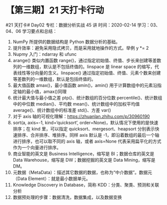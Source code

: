 # 【第三期】21 天打卡行动

#21 天打卡# Day02
专栏：数据分析实战 45 讲
时间：2020-02-14
学习：03、04、06
学习要点和总结：

1. NumPy 所提供的数据结构是 Python 数据分析的基础。
2. 提升效率：避免采用隐式拷贝，而是采用就地操作的方式。举例 y \*= 2
3. Nupmy 入门：ndarray 和 ufunc
4. arange() 类似内置函数 range()，通过指定初始值、终值、步长来创建等差数列的一维数组，默认是不包括终值的。linspace 是 linear space 的缩写，代表线性等分向量的含义。linspace() 通过指定初始值、终值、元素个数来创建等差数列的一维数组，默认是包括终值的。
5. 最大值函数 amax()，最小值函数 amin()，amin() 用于计算数组中的元素沿指定轴的最小值，amax()同理
6. 统计最大值与最小值之差 ptp()、统计数组的百分位数 percentile()、统计数组中的中位数 median()、平均数 mean()、统计数组中的加权平均值 average()、统计数组中的标准差 std()、方差 var()
7. 对于 axis 轴的可视化理解：https://zhuanlan.zhihu.com/p/30960190
8. sort(a, axis=-1, kind=‘quicksort’, order=None)，默认情况下使用的是快速排序；在 kind 里，可以指定 quicksort、mergesort、heapsort 分别表示快速排序、合并排序、堆排序。同样 axis 默认是 -1，即沿着数组的最后一个轴进行排序，也可以取不同的 axis 轴，或者 axis=None 代表采用扁平化的方式作为一个向量进行排序。
9. 商业智能的英文是 Business Intelligence，缩写是 BI；数据仓库的英文是 Data Warehouse，缩写是 DW；数据挖掘的英文是 Data Mining，缩写是 DM。
10. 元数据（MetaData）：描述其它数据的数据，也称为“中介数据”。数据元（Data Element）：就是最小数据单元。
11. Knowledge Discovery in Database，简称 KDD：分类、聚类、预测和关联分析
12. 数据预处理的步骤：数据清洗，数据集成，以及数据变换